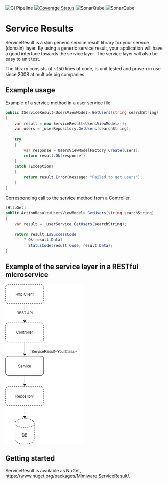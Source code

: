 ![CI Pipeline](https://github.com/mimiware/serviceresult/actions/workflows/dotnet.yml/badge.svg)
[![Coverage Status](https://coveralls.io/repos/github/mimiware/serviceresult/badge.svg?branch=main)](https://coveralls.io/github/mimiware/serviceresult?branch=main)
![SonarQube](https://sonarcloud.io/api/project_badges/measure?project=mimiware_serviceresult&metric=sqale_rating)
![SonarQube](https://sonarcloud.io/api/project_badges/measure?project=mimiware_serviceresult&metric=alert_status)

# Service Results

ServiceResult is a slim generic service result library for your service (domain) layer. By using a generic service result, your application will have a good interface towards the service layer. The service layer will also be easy to unit test.

The library consists of ~150 lines of code, is unit tested and proven in use since 2008 at multiple big companies.

## Example usage

Example of a service method in a user service file.

```csharp
public IServiceResult<UsersViewModel> GetUsers(string searchString)
{
    var result = new ServiceResult<UsersViewModel>();
    var users = _userRepository.GetUsers(searchString);

    try
    {
        var response = UsersViewModelFactory.Create(users);
        return result.Ok(response);
    }
    catch (Exception)
    {
        return result.Error(message: "Failed to get users");
    }
}
```

Corresponding call to the service method from a Controller.
```csharp
[HttpGet]
public ActionResult<UsersViewModel> GetUsers(string searchString)
{
    var result = _userService.GetUsers(searchString);

    return result.IsSuccessCode
        ? Ok(result.Data)
        : StatusCode(result.Code, result.Data);
}
```

## Example of the service layer in a RESTful microservice

![Usage Context](docs/usage-context.png)

## Getting started

ServiceResult is available as NuGet, https://www.nuget.org/packages/Mimiware.ServiceResult/.
